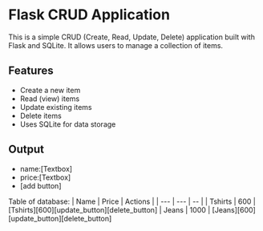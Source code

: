 # Flask CRUD Application

This is a simple CRUD (Create, Read, Update, Delete) application built with Flask and SQLite. It allows users to manage a collection of items.

## Features

- Create a new item
- Read (view) items
- Update existing items
- Delete items
- Uses SQLite for data storage

## Output

- name:[Textbox]
- price:[Textbox]
-    [add button]

Table of database:
| Name     | Price     | Actions |
| ---      | ---       | --      |
| Tshirts  | 600       | [Tshirts][600][update_button][delete_button]
| Jeans    | 1000      | [Jeans][600][update_button][delete_button]


